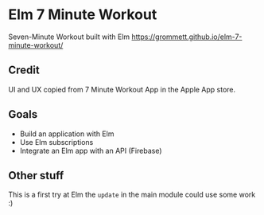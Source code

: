 # Elm 7 Minute Workout
Seven-Minute Workout built with Elm
https://grommett.github.io/elm-7-minute-workout/

## Credit
UI and UX copied from 7 Minute Workout App in the Apple App store.

## Goals
* Build an application with Elm
* Use Elm subscriptions
* Integrate an Elm app with an API (Firebase)

## Other stuff
This is a first try at Elm the ```update``` in the main module could use some work :)
